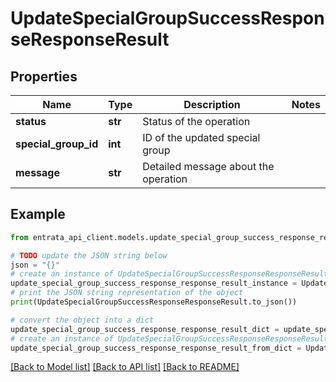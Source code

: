 # UpdateSpecialGroupSuccessResponseResponseResult


## Properties

Name | Type | Description | Notes
------------ | ------------- | ------------- | -------------
**status** | **str** | Status of the operation | 
**special_group_id** | **int** | ID of the updated special group | 
**message** | **str** | Detailed message about the operation | 

## Example

```python
from entrata_api_client.models.update_special_group_success_response_response_result import UpdateSpecialGroupSuccessResponseResponseResult

# TODO update the JSON string below
json = "{}"
# create an instance of UpdateSpecialGroupSuccessResponseResponseResult from a JSON string
update_special_group_success_response_response_result_instance = UpdateSpecialGroupSuccessResponseResponseResult.from_json(json)
# print the JSON string representation of the object
print(UpdateSpecialGroupSuccessResponseResponseResult.to_json())

# convert the object into a dict
update_special_group_success_response_response_result_dict = update_special_group_success_response_response_result_instance.to_dict()
# create an instance of UpdateSpecialGroupSuccessResponseResponseResult from a dict
update_special_group_success_response_response_result_from_dict = UpdateSpecialGroupSuccessResponseResponseResult.from_dict(update_special_group_success_response_response_result_dict)
```
[[Back to Model list]](../README.md#documentation-for-models) [[Back to API list]](../README.md#documentation-for-api-endpoints) [[Back to README]](../README.md)


